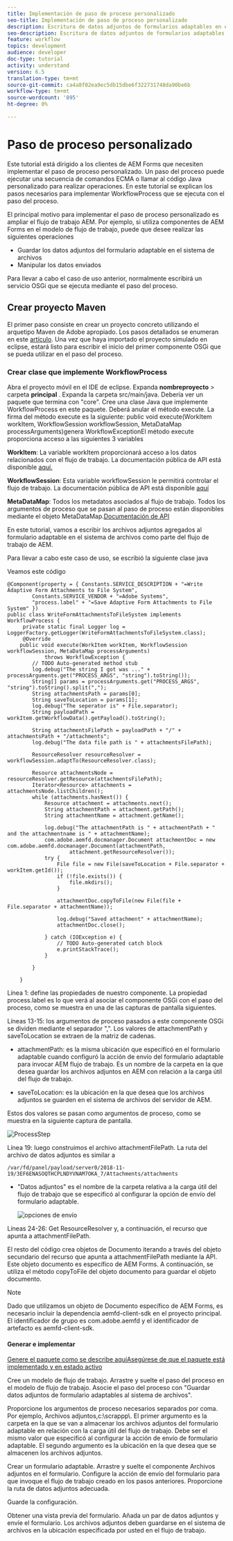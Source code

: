 ```yaml
---
title: Implementación de paso de proceso personalizado
seo-title: Implementación de paso de proceso personalizado
description: Escritura de datos adjuntos de formularios adaptables en el sistema de archivos mediante el paso de proceso personalizado
seo-description: Escritura de datos adjuntos de formularios adaptables en el sistema de archivos mediante el paso de proceso personalizado
feature: workflow
topics: development
audience: developer
doc-type: tutorial
activity: understand
version: 6.5
translation-type: tm+mt
source-git-commit: ca4a8f02ea9ec5db15dbe6f322731748da90be6b
workflow-type: tm+mt
source-wordcount: '895'
ht-degree: 0%

---
```



# Paso de proceso personalizado

Este tutorial está dirigido a los clientes de AEM Forms que necesiten implementar el paso de proceso personalizado. Un paso del proceso puede ejecutar una secuencia de comandos ECMA o llamar al código Java personalizado para realizar operaciones. En este tutorial se explican los pasos necesarios para implementar WorkflowProcess que se ejecuta con el paso del proceso.

El principal motivo para implementar el paso de proceso personalizado es ampliar el flujo de trabajo AEM. Por ejemplo, si utiliza componentes de AEM Forms en el modelo de flujo de trabajo, puede que desee realizar las siguientes operaciones

* Guardar los datos adjuntos del formulario adaptable en el sistema de archivos
* Manipular los datos enviados

Para llevar a cabo el caso de uso anterior, normalmente escribirá un servicio OSGi que se ejecuta mediante el paso del proceso.

## Crear proyecto Maven

El primer paso consiste en crear un proyecto concreto utilizando el arquetipo Maven de Adobe apropiado. Los pasos detallados se enumeran en este [artículo](https://helpx.adobe.com/experience-manager/using/maven_arch13.html). Una vez que haya importado el proyecto simulado en eclipse, estará listo para escribir el inicio del primer componente OSGi que se pueda utilizar en el paso del proceso.


### Crear clase que implemente WorkflowProcess

Abra el proyecto móvil en el IDE de eclipse. Expanda **nombreproyecto** > carpeta **principal** . Expanda la carpeta src/main/java. Debería ver un paquete que termina con &quot;core&quot;. Cree una clase Java que implemente WorkflowProcess en este paquete. Deberá anular el método execute. La firma del método execute es la siguiente: public void execute(WorkItem workItem, WorkflowSession workflowSession, MetaDataMap processArguments)genera WorkflowExceptionEl método execute proporciona acceso a las siguientes 3 variables

**WorkItem**: La variable workItem proporcionará acceso a los datos relacionados con el flujo de trabajo. La documentación pública de API está disponible [aquí.](https://helpx.adobe.com/experience-manager/6-3/sites/developing/using/reference-materials/diff-previous/changes/com.adobe.granite.workflow.WorkflowSession.html)

**WorkflowSession**: Esta variable workflowSession le permitirá controlar el flujo de trabajo. La documentación pública de API está disponible [aquí](https://helpx.adobe.com/experience-manager/6-3/sites/developing/using/reference-materials/diff-previous/changes/com.adobe.granite.workflow.WorkflowSession.html)

**MetaDataMap**: Todos los metadatos asociados al flujo de trabajo. Todos los argumentos de proceso que se pasan al paso de proceso están disponibles mediante el objeto MetaDataMap.[Documentación de API](https://helpx.adobe.com/experience-manager/6-5/sites/developing/using/reference-materials/javadoc/com/adobe/granite/workflow/metadata/MetaDataMap.html)

En este tutorial, vamos a escribir los archivos adjuntos agregados al formulario adaptable en el sistema de archivos como parte del flujo de trabajo de AEM.

Para llevar a cabo este caso de uso, se escribió la siguiente clase java

Veamos este código

```
@Component(property = { Constants.SERVICE_DESCRIPTION + "=Write Adaptive Form Attachments to File System",
        Constants.SERVICE_VENDOR + "=Adobe Systems",
        "process.label" + "=Save Adaptive Form Attachments to File System" })
public class WriteFormAttachmentsToFileSystem implements WorkflowProcess {
     private static final Logger log = LoggerFactory.getLogger(WriteFormAttachmentsToFileSystem.class);
     @Override
    public void execute(WorkItem workItem, WorkflowSession workflowSession, MetaDataMap processArguments)
            throws WorkflowException {
        // TODO Auto-generated method stub
        log.debug("The string I got was ..." + processArguments.get("PROCESS_ARGS", "string").toString());
        String[] params = processArguments.get("PROCESS_ARGS", "string").toString().split(",");
        String attachmentsPath = params[0];
        String saveToLocation = params[1];
        log.debug("The seperator is" + File.separator);
        String payloadPath = workItem.getWorkflowData().getPayload().toString();
 
        String attachmentsFilePath = payloadPath + "/" + attachmentsPath + "/attachments";
        log.debug("The data file path is " + attachmentsFilePath);
 
        ResourceResolver resourceResolver = workflowSession.adaptTo(ResourceResolver.class);
 
        Resource attachmentsNode = resourceResolver.getResource(attachmentsFilePath);
        Iterator<Resource> attachments = attachmentsNode.listChildren();
        while (attachments.hasNext()) {
            Resource attachment = attachments.next();
            String attachmentPath = attachment.getPath();
            String attachmentName = attachment.getName();
 
            log.debug("The attachmentPath is " + attachmentPath + " and the attachmentname is " + attachmentName);
            com.adobe.aemfd.docmanager.Document attachmentDoc = new com.adobe.aemfd.docmanager.Document(attachmentPath,
                    attachment.getResourceResolver());
            try {
                File file = new File(saveToLocation + File.separator + workItem.getId());
                if (!file.exists()) {
                    file.mkdirs();
                }
 
                attachmentDoc.copyToFile(new File(file + File.separator + attachmentName));
 
                log.debug("Saved attachment" + attachmentName);
                attachmentDoc.close();
 
            } catch (IOException e) {
                // TODO Auto-generated catch block
                e.printStackTrace();
            }
 
        }
 
    }
```

Línea 1: define las propiedades de nuestro componente. La propiedad process.label es lo que verá al asociar el componente OSGi con el paso del proceso, como se muestra en una de las capturas de pantalla siguientes.

Líneas 13-15: los argumentos de proceso pasados a este componente OSGi se dividen mediante el separador &quot;,&quot;. Los valores de attachmentPath y saveToLocation se extraen de la matriz de cadenas.

* attachmentPath: es la misma ubicación que especificó en el formulario adaptable cuando configuró la acción de envío del formulario adaptable para invocar AEM flujo de trabajo. Es un nombre de la carpeta en la que desea guardar los archivos adjuntos en AEM con relación a la carga útil del flujo de trabajo.

* saveToLocation: es la ubicación en la que desea que los archivos adjuntos se guarden en el sistema de archivos del servidor de AEM.

Estos dos valores se pasan como argumentos de proceso, como se muestra en la siguiente captura de pantalla.

![ProcessStep](assets/implement-process-step.gif)


Línea 19: luego construimos el archivo attachmentFilePath. La ruta del archivo de datos adjuntos es similar a

    /var/fd/panel/payload/server0/2018-11-19/3EF6ENASOQTHCPLNDYVNAM7OKA_7/Attachments/attachments

* &quot;Datos adjuntos&quot; es el nombre de la carpeta relativa a la carga útil del flujo de trabajo que se especificó al configurar la opción de envío del formulario adaptable.

   ![opciones de envío](assets/af-submit-options.gif)

Líneas 24-26: Get ResourceResolver y, a continuación, el recurso que apunta a attachmentFilePath.

El resto del código crea objetos de Documento iterando a través del objeto secundario del recurso que apunta a attachmentFilePath mediante la API. Este objeto documento es específico de AEM Forms. A continuación, se utiliza el método copyToFile del objeto documento para guardar el objeto documento.

>[!NOTE]
Dado que utilizamos un objeto de Documento específico de AEM Forms, es necesario incluir la dependencia aemfd-client-sdk en el proyecto principal. El identificador de grupo es com.adobe.aemfd y el identificador de artefacto es aemfd-client-sdk.

#### Generar e implementar

[Genere el paquete como se describe aquí](https://helpx.adobe.com/experience-manager/using/maven_arch13.html#BuildtheOSGibundleusingMaven)[Asegúrese de que el paquete está implementado y en estado activo](http://localhost:4502/system/console/bundles)

Cree un modelo de flujo de trabajo. Arrastre y suelte el paso del proceso en el modelo de flujo de trabajo. Asocie el paso del proceso con &quot;Guardar datos adjuntos de formulario adaptables al sistema de archivos&quot;.

Proporcione los argumentos de proceso necesarios separados por coma. Por ejemplo, Archivos adjuntos,c:\\scrappp\\. El primer argumento es la carpeta en la que se van a almacenar los archivos adjuntos del formulario adaptable en relación con la carga útil del flujo de trabajo. Debe ser el mismo valor que especificó al configurar la acción de envío de formulario adaptable. El segundo argumento es la ubicación en la que desea que se almacenen los archivos adjuntos.

Crear un formulario adaptable. Arrastre y suelte el componente Archivos adjuntos en el formulario. Configure la acción de envío del formulario para que invoque el flujo de trabajo creado en los pasos anteriores. Proporcione la ruta de datos adjuntos adecuada.

Guarde la configuración.

Obtener una vista previa del formulario. Añada un par de datos adjuntos y envíe el formulario. Los archivos adjuntos deben guardarse en el sistema de archivos en la ubicación especificada por usted en el flujo de trabajo.

